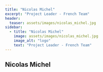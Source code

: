 ```yaml
---
title: "Nicolas Michel"
excerpt: "Project Leader - French Team"
header:
  teaser: assets/images/nicolas_michel.jpg
sidebar:
  - title: "Nicolas Michel"
    image: assets/images/nicolas_michel.jpg
    image_alt: "logo"
    text: "Project Leader - French Team"
---
```


## Nicolas Michel
